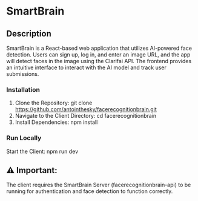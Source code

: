 # SmartBrain 

## Description
SmartBrain is a React-based web application that utilizes AI-powered face detection. Users can sign up, log in, and enter an image URL, and the app will detect faces in the image using the Clarifai API. The frontend provides an intuitive interface to interact with the AI model and track user submissions.

### Installation
1. Clone the Repository: git clone https://github.com/antointhesky/facerecognitionbrain.git
2. Navigate to the Client Directory: cd facerecognitionbrain
3. Install Dependencies: npm install

### Run Locally
Start the Client: npm run dev

## ⚠ Important: ## 
The client requires the SmartBrain Server (facerecognitionbrain-api) to be running for authentication and face detection to function correctly.
